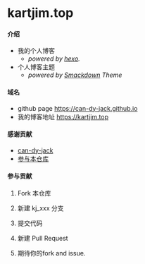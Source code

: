 # kartjim.top

#### 介绍
- 我的个人博客
    * _powered by [hexo](https://github.com/hexojs/hexo)._
- 个人博客主题
    * _powered by [Smackdown](https://github.com/smackgg/hexo-theme-smackdown) Theme_

#### 域名
- github page  https://can-dy-jack.github.io
- 我的博客地址 https://kartjim.top

#### 感谢贡献
* [can-dy-jack](https://github.com/can-dy-jack)
* [参与本仓库](https://github.com/can-dy-jack/can-dy-jack.github.io)

#### 参与贡献
1.  Fork 本仓库
2.  新建 kj_xxx 分支
3.  提交代码
4.  新建 Pull Request

5.  期待你的fork and issue.